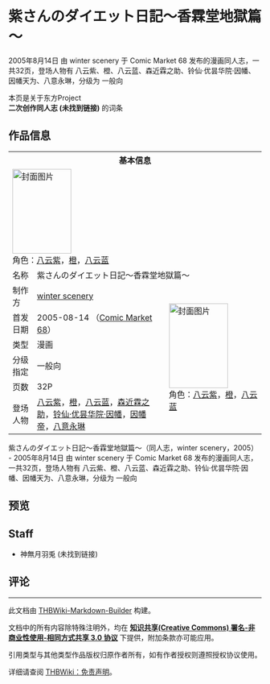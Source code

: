 # 紫さんのダイエット日記～香霖堂地獄篇～

<!-- source html: G:\repos\THBWiki-Markdown-Builder\THBWikiMarkdown\Temp\main\e\e6\ns0%3A%E7%B4%AB%E3%81%95%E3%82%93%E3%81%AE%E3%83%80%E3%82%A4%E3%82%A8%E3%83%83%E3%83%88%E6%97%A5%E8%A8%98%EF%BD%9E%E9%A6%99%E9%9C%96%E5%A0%82%E5%9C%B0%E7%8D%84%E7%AF%87%EF%BD%9E.html -->

2005年8月14日 由 winter scenery 于 Comic Market 68 发布的漫画同人志，一共32页，登场人物有 八云紫、橙、八云蓝、森近霖之助、铃仙·优昙华院·因幡、因幡天为、八意永琳，分级为 一般向

本页是关于东方Project  
 **二次创作同人志 (未找到链接)** 的词条
## 作品信息

<table><tbody><tr><th colspan="3">基本信息</th></tr><tr><td class="cover-artwork-mobile" colspan="2"><a href="./文件-紫さんのダイエット日記～香霖堂地獄篇～封面.jpg.md" class="image" title="封面图片"><img alt="封面图片" src="https://upload.thwiki.cc/thumb/9/91/%E7%B4%AB%E3%81%95%E3%82%93%E3%81%AE%E3%83%80%E3%82%A4%E3%82%A8%E3%83%83%E3%83%88%E6%97%A5%E8%A8%98%EF%BD%9E%E9%A6%99%E9%9C%96%E5%A0%82%E5%9C%B0%E7%8D%84%E7%AF%87%EF%BD%9E%E5%B0%81%E9%9D%A2.jpg/117px-%E7%B4%AB%E3%81%95%E3%82%93%E3%81%AE%E3%83%80%E3%82%A4%E3%82%A8%E3%83%83%E3%83%88%E6%97%A5%E8%A8%98%EF%BD%9E%E9%A6%99%E9%9C%96%E5%A0%82%E5%9C%B0%E7%8D%84%E7%AF%87%EF%BD%9E%E5%B0%81%E9%9D%A2.jpg" decoding="async" loading="lazy" width="117" height="168" srcset="https://upload.thwiki.cc/thumb/9/91/%E7%B4%AB%E3%81%95%E3%82%93%E3%81%AE%E3%83%80%E3%82%A4%E3%82%A8%E3%83%83%E3%83%88%E6%97%A5%E8%A8%98%EF%BD%9E%E9%A6%99%E9%9C%96%E5%A0%82%E5%9C%B0%E7%8D%84%E7%AF%87%EF%BD%9E%E5%B0%81%E9%9D%A2.jpg/176px-%E7%B4%AB%E3%81%95%E3%82%93%E3%81%AE%E3%83%80%E3%82%A4%E3%82%A8%E3%83%83%E3%83%88%E6%97%A5%E8%A8%98%EF%BD%9E%E9%A6%99%E9%9C%96%E5%A0%82%E5%9C%B0%E7%8D%84%E7%AF%87%EF%BD%9E%E5%B0%81%E9%9D%A2.jpg 1.5x, https://upload.thwiki.cc/thumb/9/91/%E7%B4%AB%E3%81%95%E3%82%93%E3%81%AE%E3%83%80%E3%82%A4%E3%82%A8%E3%83%83%E3%83%88%E6%97%A5%E8%A8%98%EF%BD%9E%E9%A6%99%E9%9C%96%E5%A0%82%E5%9C%B0%E7%8D%84%E7%AF%87%EF%BD%9E%E5%B0%81%E9%9D%A2.jpg/234px-%E7%B4%AB%E3%81%95%E3%82%93%E3%81%AE%E3%83%80%E3%82%A4%E3%82%A8%E3%83%83%E3%83%88%E6%97%A5%E8%A8%98%EF%BD%9E%E9%A6%99%E9%9C%96%E5%A0%82%E5%9C%B0%E7%8D%84%E7%AF%87%EF%BD%9E%E5%B0%81%E9%9D%A2.jpg 2x" data-file-width="268" data-file-height="384"></a><div class="cover-char">角色：<a href="./八云紫.md" title="八云紫">八云紫</a>，<a href="./橙.md" title="橙">橙</a>，<a href="./八云蓝.md" title="八云蓝">八云蓝</a></div></td>
</tr><tr><td class="label">名称</td><td colspan="2"> 紫さんのダイエット日記～香霖堂地獄篇～ </td></tr><tr><td class="label">制作方</td><td><a href="./winter_scenery.md" title="winter scenery">winter scenery</a></td><td class="cover-artwork" rowspan="6" style="min-width:168px;"><a href="./文件-紫さんのダイエット日記～香霖堂地獄篇～封面.jpg.md" class="image" title="封面图片"><img alt="封面图片" src="https://upload.thwiki.cc/thumb/9/91/%E7%B4%AB%E3%81%95%E3%82%93%E3%81%AE%E3%83%80%E3%82%A4%E3%82%A8%E3%83%83%E3%83%88%E6%97%A5%E8%A8%98%EF%BD%9E%E9%A6%99%E9%9C%96%E5%A0%82%E5%9C%B0%E7%8D%84%E7%AF%87%EF%BD%9E%E5%B0%81%E9%9D%A2.jpg/117px-%E7%B4%AB%E3%81%95%E3%82%93%E3%81%AE%E3%83%80%E3%82%A4%E3%82%A8%E3%83%83%E3%83%88%E6%97%A5%E8%A8%98%EF%BD%9E%E9%A6%99%E9%9C%96%E5%A0%82%E5%9C%B0%E7%8D%84%E7%AF%87%EF%BD%9E%E5%B0%81%E9%9D%A2.jpg" decoding="async" loading="lazy" width="117" height="168" srcset="https://upload.thwiki.cc/thumb/9/91/%E7%B4%AB%E3%81%95%E3%82%93%E3%81%AE%E3%83%80%E3%82%A4%E3%82%A8%E3%83%83%E3%83%88%E6%97%A5%E8%A8%98%EF%BD%9E%E9%A6%99%E9%9C%96%E5%A0%82%E5%9C%B0%E7%8D%84%E7%AF%87%EF%BD%9E%E5%B0%81%E9%9D%A2.jpg/176px-%E7%B4%AB%E3%81%95%E3%82%93%E3%81%AE%E3%83%80%E3%82%A4%E3%82%A8%E3%83%83%E3%83%88%E6%97%A5%E8%A8%98%EF%BD%9E%E9%A6%99%E9%9C%96%E5%A0%82%E5%9C%B0%E7%8D%84%E7%AF%87%EF%BD%9E%E5%B0%81%E9%9D%A2.jpg 1.5x, https://upload.thwiki.cc/thumb/9/91/%E7%B4%AB%E3%81%95%E3%82%93%E3%81%AE%E3%83%80%E3%82%A4%E3%82%A8%E3%83%83%E3%83%88%E6%97%A5%E8%A8%98%EF%BD%9E%E9%A6%99%E9%9C%96%E5%A0%82%E5%9C%B0%E7%8D%84%E7%AF%87%EF%BD%9E%E5%B0%81%E9%9D%A2.jpg/234px-%E7%B4%AB%E3%81%95%E3%82%93%E3%81%AE%E3%83%80%E3%82%A4%E3%82%A8%E3%83%83%E3%83%88%E6%97%A5%E8%A8%98%EF%BD%9E%E9%A6%99%E9%9C%96%E5%A0%82%E5%9C%B0%E7%8D%84%E7%AF%87%EF%BD%9E%E5%B0%81%E9%9D%A2.jpg 2x" data-file-width="268" data-file-height="384"></a><div class="cover-char">角色：<a href="./八云紫.md" title="八云紫">八云紫</a>，<a href="./橙.md" title="橙">橙</a>，<a href="./八云蓝.md" title="八云蓝">八云蓝</a></div></td>
</tr><tr><td class="label">首发日期</td><td>2005-08-14&#160;（<a href="/展会作品列表?e=Comic+Market%2368">Comic Market 68</a>）</td></tr><tr><td class="label">类型</td><td>漫画</td></tr><tr><td class="label">分级指定</td><td>一般向</td></tr><tr><td class="label">页数</td><td>32P</td></tr><tr><td class="label">登场人物</td><td><a href="./八云紫.md" title="八云紫">八云紫</a>，<a href="./橙.md" title="橙">橙</a>，<a href="./八云蓝.md" title="八云蓝">八云蓝</a>，<a href="./森近霖之助.md" title="森近霖之助">森近霖之助</a>，<a href="./铃仙·优昙华院·因幡.md" title="铃仙·优昙华院·因幡">铃仙·优昙华院·因幡</a>，<a href="./因幡帝.md" title="因幡帝">因幡帝</a>，<a href="./八意永琳.md" title="八意永琳">八意永琳</a></td></tr></tbody></table>

紫さんのダイエット日記～香霖堂地獄篇～（同人志，winter scenery，2005） - 2005年8月14日 由 winter scenery 于 Comic Market 68 发布的漫画同人志，一共32页，登场人物有 八云紫、橙、八云蓝、森近霖之助、铃仙·优昙华院·因幡、因幡天为、八意永琳，分级为 一般向
## 预览
## Staff
- 神無月羽兎 (未找到链接)

## 评论




---

此文档由 [THBWiki-Markdown-Builder](https://github.com/Delsin-Yu/THBWiki-Markdown-Builder) 构建。

文档中的所有内容除特殊注明外，均在 [**知识共享(Creative Commons) 署名-非商业性使用-相同方式共享 3.0 协议**](https://creativecommons.org/licenses/by-sa/3.0/deed.zh-hans) 下提供，附加条款亦可能应用。

引用类型与其他类型作品版权归原作者所有，如有作者授权则遵照授权协议使用。

详细请查阅 [THBWiki：免责声明](https://thbwiki.cc/THBWiki:%E5%85%8D%E8%B4%A3%E5%A3%B0%E6%98%8E)。

